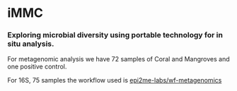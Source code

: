 # iMMC

### Exploring microbial diversity using portable technology for in situ analysis.

For metagenomic analysis we have 72 samples of Coral and Mangroves and one positive control. 

For 16S, 75 samples the workflow used is [epi2me-labs/wf-metagenomics](https://github.com/epi2me-labs/wf-metagenomics)



